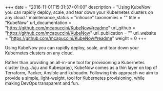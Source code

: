 +++
date = "2016-11-01T15:31:37+01:00"
description = "Using KubeNow you can rapidly deploy, scale, and tear down your Kubernetes clusters on any cloud."
maintenance_status = "inhouse"
taxonomies = ""
title = "KubeNow"
url_documentation = "https://github.com/mcapuccini/KubeNow#readme"
url_github = "https://github.com/mcapuccini/KubeNow"
url_publication = ""
url_website = "https://github.com/mcapuccini/KubeNow#readme"
weight = 0
+++

Using KubeNow you can rapidly deploy, scale, and tear down your Kubernetes clusters on any cloud.

Rather than providing an all-in-one tool for provisioning a Kubernetes cluster
(e.g. Juju and Kubespray), KubeNow comes as a thin layer on top of Terraform,
Packer, Ansible and kubeadm. Following this approach we aim to provide a
simple, light-weight, tool for Kubernetes provisioning, while making DevOps
transparent and fun.
